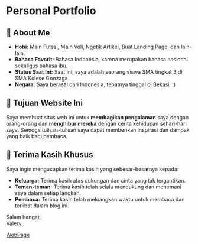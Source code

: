 # Personal Portfolio

## 🌟 About Me

- **Hobi:** Main Futsal, Main Voli, Ngetik Artikel, Buat Landing Page, dan lain-lain.
- **Bahasa Favorit:** Bahasa Indonesia, karena merupakan bahasa nasional sekaligus bahasa ibu.
- **Status Saat Ini:** Saat ini, saya adalah seorang siswa SMA tingkat 3 di SMA Kolese Gonzaga
- **Negara:** Saya berasal dari Indonesia, tepatnya tinggal di Bekasi. :)

## 🎯 Tujuan Website Ini

Saya membuat situs web ini untuk **membagikan pengalaman** saya dengan orang-orang dan **menghibur mereka** dengan cerita kehidupan sehari-hari saya. Semoga tulisan-tulisan saya dapat memberikan inspirasi dan dampak yang baik bagi pembaca.

## 🙏 Terima Kasih Khusus

Saya ingin mengucapkan terima kasih yang sebesar-besarnya kepada:

- **Keluarga:** Terima kasih atas dukungan dan cinta yang tak tergantikan.
- **Teman-teman:** Terima kasih telah selalu mendukung dan menemani saya dalam setiap langkah.
- **Pembaca:** Terima kasih telah meluangkan waktu untuk membaca dan terlibat dalam blog ini.

Salam hangat,  
Valery.

[WebPage](https://gregoriusvhp.github.io/Website-2/Index.html)




